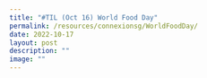 ```yaml
---
title: "#TIL (Oct 16) World Food Day"
permalink: /resources/connexionsg/WorldFoodDay/
date: 2022-10-17
layout: post
description: ""
image: ""
---
```

